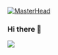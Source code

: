 [![MasterHead](https://i.imgur.com/GWVc5Zx.jpeg)](https://github.com/flamespill)
### Hi there 👋
![](https://komarev.com/ghpvc/?username=flamespill&style=for-the-badge)
<!--
**flamespill/flamespill** is a ✨ _special_ ✨ repository because its `README.md` (this file) appears on your GitHub profile.

Here are some ideas to get you started:

- 🔭 I’m currently working on ...
- 🌱 I’m currently learning ...
- 👯 I’m looking to collaborate on ...
- 🤔 I’m looking for help with ...
- 💬 Ask me about ...
- 📫 How to reach me: ...
- 😄 Pronouns: ...
- ⚡ Fun fact: ...
-->
